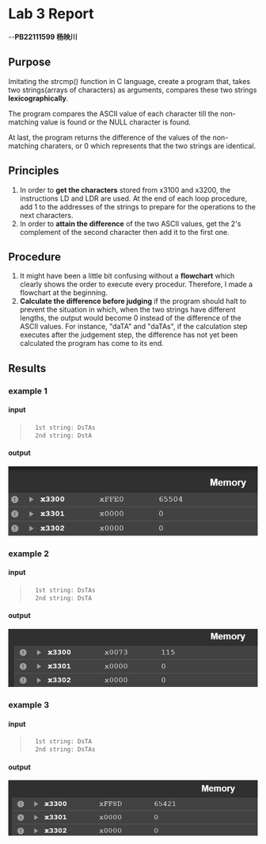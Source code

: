 # Lab 3 Report

--**PB22111599 杨映川**

## Purpose

Imitating the strcmp() function in C language, create a program that, takes two strings(arrays of characters) as arguments, compares these two strings **lexicographically**.

The program compares the ASCII value of each character till the non-matching value is found or the NULL character is found.

At last, the program returns the difference of the values of the non-matching charaters, or 0 which represents that the two strings are identical.

## Principles

1) In order to **get the characters** stored from x3100 and x3200, the instructions LD and LDR are used. At the end of each loop procedure, add 1 to the addresses of the strings to prepare for the operations to the next characters.
2) In order to **attain the difference** of the two ASCII values, get the 2's complement of the second character then add it to the first one.

## Procedure

1) It might have been a little bit confusing without a **flowchart** which clearly shows the order to execute every procedur. Therefore, I made a flowchart at the beginning.
2) **Calculate the difference before judging** if the program should halt to prevent the situation in which, when the two strings have different lengths, the output would become 0 instead of the difference of the ASCII values. For instance, "daTA" and "daTAs", if the calculation step executes after the judgement step, the difference has not yet been calculated the program has come to its end.

## Results

### example 1

#### input

>       1st string: DsTAs
>       2nd string: DstA

#### output

![Alt text](image-1.png)

### example 2

#### input

>       1st string: DsTAs
>       2nd string: DsTA

#### output

![Alt text](image-2.png)

### example 3

#### input

>       1st string: DsTA
>       2nd string: DsTAs

#### output

![](image-3.png)